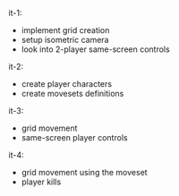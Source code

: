 it-1:
- implement grid creation
- setup isometric camera
- look into 2-player same-screen controls

it-2:
- create player characters
- create movesets definitions

it-3:
- grid movement
- same-screen player controls

it-4:
- grid movement using the moveset
- player kills

